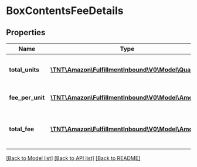 # BoxContentsFeeDetails

## Properties
Name | Type | Description | Notes
------------ | ------------- | ------------- | -------------
**total_units** | [**\TNT\Amazon\FulfillmentInbound\V0\Model\Quantity**](Quantity.md) | The number of units to ship. | [optional] 
**fee_per_unit** | [**\TNT\Amazon\FulfillmentInbound\V0\Model\Amount**](Amount.md) | The manual processing fee per unit. | [optional] 
**total_fee** | [**\TNT\Amazon\FulfillmentInbound\V0\Model\Amount**](Amount.md) | The total manual processing fee for the shipment. | [optional] 

[[Back to Model list]](../README.md#documentation-for-models) [[Back to API list]](../README.md#documentation-for-api-endpoints) [[Back to README]](../README.md)


